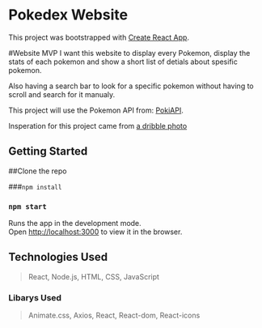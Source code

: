 # Pokedex Website
This project was bootstrapped with [Create React App](https://github.com/facebook/create-react-app).

#Website MVP
I want this website to display every Pokemon, display the stats of each pokemon and show a short list of detials about spesific pokemon. 

Also having a search bar to look for a specific pokemon without having to scroll and search for it manualy.

This project will use the Pokemon API from: [PokiAPI](https://pokeapi.co/).

Insperation for this project came from [a dribble photo](https://dribbble.com/shots/6540871-Pokedex-App)

## Getting Started
##Clone the repo

###`npm install`
### `npm start`
Runs the app in the development mode.\
Open [http://localhost:3000](http://localhost:3000) to view it in the browser.

## Technologies Used

> React, 
> Node.js, 
> HTML, 
> CSS, 
> JavaScript


### Libarys Used
>Animate.css, Axios, React, React-dom, React-icons



